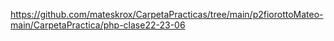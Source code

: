 https://github.com/mateskrox/CarpetaPracticas/tree/main/p2fiorottoMateo-main/CarpetaPractica/php-clase22-23-06
